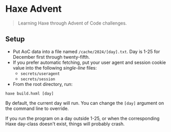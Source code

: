 # Haxe Advent

> Learning Haxe through Advent of Code challenges.

## Setup

* Put AoC data into a file named `/cache/2024/[day].txt`. Day is 1-25 for December first through twenty-fifth.
* If you prefer automatic fetching, put your user agent and session cookie value into the following _single-line_ files:
  * `secrets/useragent`
  * `secrets/session`
* From the root directory, run:

```
haxe build.hxml [day]
```

By default, the current day will run. You can change the `[day]` argument on the command line to override.

If you run the program on a day outside 1-25, or when the corresponding Haxe day-class doesn't exist, things will probably crash.
